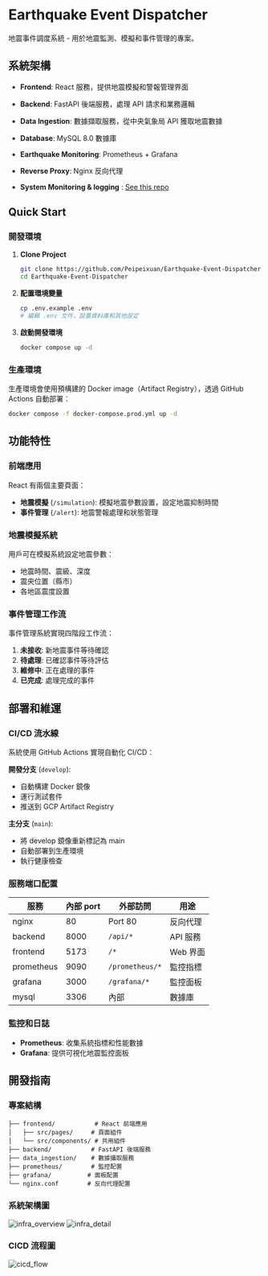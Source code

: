 # Earthquake Event Dispatcher

地震事件調度系統 - 用於地震監測、模擬和事件管理的專案。

## 系統架構

- **Frontend**: React 服務，提供地震模擬和警報管理界面
- **Backend**: FastAPI 後端服務，處理 API 請求和業務邏輯
- **Data Ingestion**: 數據擷取服務，從中央氣象局 API 獲取地震數據
- **Database**: MySQL 8.0 數據庫
- **Earthquake Monitoring**: Prometheus + Grafana 
- **Reverse Proxy**: Nginx 反向代理

- **System Monitoring & logging** : [See this repo](https://github.com/Peipeixuan/Earthquake-Event-Dispatcher-Monitor)

## Quick Start

### 開發環境

1. **Clone Project**
   ```bash
   git clone https://github.com/Peipeixuan/Earthquake-Event-Dispatcher.git
   cd Earthquake-Event-Dispatcher
   ```

2. **配置環境變量**
   ```bash
   cp .env.example .env
   # 編輯 .env 文件，設置資料庫和其他設定
   ```

3. **啟動開發環境**
   ```bash
   docker compose up -d
   ```

### 生產環境

生產環境會使用預構建的 Docker image（Artifact Registry），透過 GitHub Actions 自動部署：

```bash
docker compose -f docker-compose.prod.yml up -d
```

## 功能特性

### 前端應用

React 有兩個主要頁面： 

- **地震模擬** (`/simulation`): 模擬地震參數設置，設定地震抑制時間
- **事件管理** (`/alert`): 地震警報處理和狀態管理

### 地震模擬系統

用戶可在模擬系統設定地震參數：

- 地震時間、震級、深度
- 震央位置（縣市）
- 各地區震度設置

### 事件管理工作流

事件管理系統實現四階段工作流：
1. **未接收**: 新地震事件等待確認
2. **待處理**: 已確認事件等待評估
3. **維修中**: 正在處理的事件
4. **已完成**: 處理完成的事件

## 部署和維運

### CI/CD 流水線

系統使用 GitHub Actions 實現自動化 CI/CD：

**開發分支** (`develop`):  
- 自動構建 Docker 鏡像
- 運行測試套件
- 推送到 GCP Artifact Registry

**主分支** (`main`): 
- 將 develop 鏡像重新標記為 main
- 自動部署到生產環境
- 執行健康檢查

### 服務端口配置

| 服務 | 內部 port | 外部訪問 | 用途 |
|------|----------|----------|------|
| nginx | 80 | Port 80 | 反向代理 |
| backend | 8000 | `/api/*` | API 服務 |
| frontend | 5173 | `/*` | Web 界面 |
| prometheus | 9090 | `/prometheus/*` | 監控指標 |
| grafana | 3000 | `/grafana/*` | 監控面板 |
| mysql | 3306 | 內部 | 數據庫 |

### 監控和日誌

- **Prometheus**: 收集系統指標和性能數據
- **Grafana**: 提供可視化地震監控面板

## 開發指南

### 專案結構

```
├── frontend/           # React 前端應用
│   ├── src/pages/     # 頁面組件
│   └── src/components/ # 共用組件
├── backend/           # FastAPI 後端服務
├── data_ingestion/    # 數據攝取服務
├── prometheus/        # 監控配置
├── grafana/          # 面板配置
└── nginx.conf        # 反向代理配置
```

### 系統架構圖
![infra_overview](https://github.com/user-attachments/assets/6eaa7141-88d7-476c-b84c-f8bfb4ac62af)
![infra_detail](https://github.com/user-attachments/assets/b5a69da8-bba3-47e7-b46e-5285ec0ad89a)

### CICD 流程圖
![cicd_flow](https://github.com/user-attachments/assets/61c6917b-3c0e-433d-8c0b-3745f6b68247)